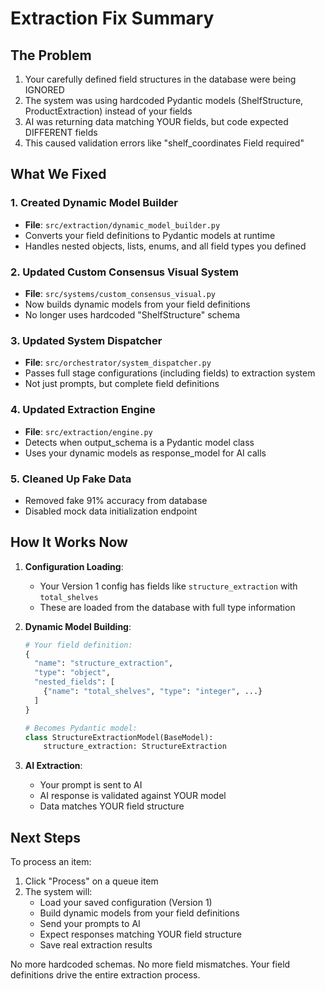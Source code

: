 # Extraction Fix Summary

## The Problem
1. Your carefully defined field structures in the database were being IGNORED
2. The system was using hardcoded Pydantic models (ShelfStructure, ProductExtraction) instead of your fields
3. AI was returning data matching YOUR fields, but code expected DIFFERENT fields
4. This caused validation errors like "shelf_coordinates Field required"

## What We Fixed

### 1. Created Dynamic Model Builder
- **File**: `src/extraction/dynamic_model_builder.py`
- Converts your field definitions to Pydantic models at runtime
- Handles nested objects, lists, enums, and all field types you defined

### 2. Updated Custom Consensus Visual System
- **File**: `src/systems/custom_consensus_visual.py`
- Now builds dynamic models from your field definitions
- No longer uses hardcoded "ShelfStructure" schema

### 3. Updated System Dispatcher
- **File**: `src/orchestrator/system_dispatcher.py`
- Passes full stage configurations (including fields) to extraction system
- Not just prompts, but complete field definitions

### 4. Updated Extraction Engine
- **File**: `src/extraction/engine.py`
- Detects when output_schema is a Pydantic model class
- Uses your dynamic models as response_model for AI calls

### 5. Cleaned Up Fake Data
- Removed fake 91% accuracy from database
- Disabled mock data initialization endpoint

## How It Works Now

1. **Configuration Loading**:
   - Your Version 1 config has fields like `structure_extraction` with `total_shelves`
   - These are loaded from the database with full type information

2. **Dynamic Model Building**:
   ```python
   # Your field definition:
   {
     "name": "structure_extraction",
     "type": "object",
     "nested_fields": [
       {"name": "total_shelves", "type": "integer", ...}
     ]
   }
   
   # Becomes Pydantic model:
   class StructureExtractionModel(BaseModel):
       structure_extraction: StructureExtraction
   ```

3. **AI Extraction**:
   - Your prompt is sent to AI
   - AI response is validated against YOUR model
   - Data matches YOUR field structure

## Next Steps

To process an item:
1. Click "Process" on a queue item
2. The system will:
   - Load your saved configuration (Version 1)
   - Build dynamic models from your field definitions
   - Send your prompts to AI
   - Expect responses matching YOUR field structure
   - Save real extraction results

No more hardcoded schemas. No more field mismatches. Your field definitions drive the entire extraction process.